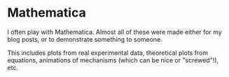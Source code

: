 Mathematica
===
I often play with Mathematica. Almost all of these were made either for my blog posts, or to demonstrate something to someone.

This includes plots from real experimental data, theoretical plots from equations, animations of mechanisms (which can be nice or "screwed"!), etc.